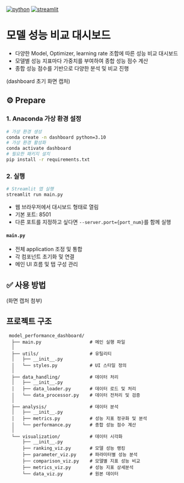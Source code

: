 [![python](https://img.shields.io/badge/Python-3.10.16-0000FF.svg?style=flat&logo=python&logoColor=white)](https://www.python.org)
[![streamlit](https://img.shields.io/badge/Streamlit-v1.44.1-FF0040.svg?style=flat&logo=Streamlit&logoColor=white)](https://streamlit.io/)

# 모델 성능 비교 대시보드
- 다양한 Model, Optimizer, learning rate 조합에 따른 성능 비교 대시보드
- 모델별 성능 지표마다 가중치를 부여하여 종합 성능 점수 계산
- 종합 성능 점수를 기반으로 다양한 분석 및 비교 진행
  
(dashboard 초기 화면 캡처)

## ⚙️ Prepare
### 1. Anaconda 가상 환경 설정
```bash
# 가상 환경 생성
conda create -n dashboard python=3.10
# 가상 환경 활성화
conda activate dashboard
# 필요한 패키지 설치
pip install -r requirements.txt
```
### 2. 실행
```bash
# Streamlit 앱 실행
streamlit run main.py
```
- 웹 브라우저에서 대시보드 형태로 열림
- 기본 포트: 8501
- 다른 포트를 지정하고 싶다면 `--server.port={port_num}`를 함께 실행
#### `main.py`
- 전체 application 조정 및 통합
- 각 컴포넌트 초기화 및 연결
- 메인 UI 흐름 및 탭 구성 관리

## ✅ 사용 방법
(화면 캡처 첨부)

## 프로젝트 구조
     model_performance_dashboard/
      ├── main.py                  # 메인 실행 파일
      │
      ├── utils/                   # 유틸리티
      │   ├── __init__.py
      │   └── styles.py            # UI 스타일 정의
      │
      ├── data_handling/           # 데이터 처리
      │   ├── __init__.py
      │   ├── data_loader.py       # 데이터 로드 및 처리
      │   └── data_processor.py    # 데이터 전처리 및 검증
      │
      ├── analysis/                # 데이터 분석
      │   ├── __init__.py
      │   ├── metrics.py           # 성능 지표 정규화 및 분석
      │   └── performance.py       # 종합 성능 점수 계산
      │
      └── visualization/           # 데이터 시각화
          ├── __init__.py
          ├── ranking_viz.py       # 모델 성능 랭킹
          ├── parameter_viz.py     # 파라미터별 성능 분석
          ├── comparison_viz.py    # 모델별 지표 성능 비교
          ├── metrics_viz.py       # 성능 지표 상세분석
          └── data_viz.py          # 원본 데이터



